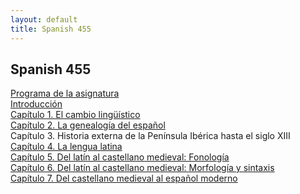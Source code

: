 ```yaml
---
layout: default
title: Spanish 455
---
```


## Spanish 455

[Programa de la asignatura][Programa de la asignatura]  
[Introducción][Introducción]  
[Capítulo 1. El cambio lingüístico][Capítulo 1. El cambio lingüístico]  
[Capítulo 2. La genealogía del español][Capítulo 2. La genealogía del español]  
Capítulo 3. Historia externa de la Península Ibérica hasta el siglo XIII  
[Capítulo 4. La lengua latina][Capítulo 4. La lengua latina]  
[Capítulo 5. Del latín al castellano medieval: Fonología][Capítulo 5. Del latín al castellano medieval: Fonología]  
[Capítulo 6. Del latín al castellano medieval: Morfología y sintaxis][Capítulo 6. Del latín al castellano medieval: Morfología y sintaxis]  
[Capítulo 7. Del castellano medieval al español moderno][Capítulo 7. Del castellano medieval al español moderno]  



[Programa de la asignatura]: /classes/class_files/span_455/programa455.html
[Introducción]: /classes/class_files/span_455/intro_cambio/intro_cambio_span455.html
[Capítulo 1. El cambio lingüístico]: /classes/class_files/span_455/intro_cambio/cambio_ling_span455.html
[Capítulo 2. La genealogía del español]: /classes/class_files/span_455/genealogia/genealogia.html
[Capítulo 4. La lengua latina]: /classes/class_files/span_455/latin/latin.html
[Capítulo 5. Del latín al castellano medieval: Fonología]: /classes/class_files/span_455/latin_cast_med_fon/latin_castellano_medieval_fon.html
[Capítulo 6. Del latín al castellano medieval: Morfología y sintaxis]: /classes/class_files/span_455/latin_cast_med_morfosintaxis/latin_castellano_medieval_morfosintaxis.html
[Capítulo 7. Del castellano medieval al español moderno]: /classes/class_files/span_455/cast_med_esp_mod/castellano_medieval_al_espanol_moderno.html
